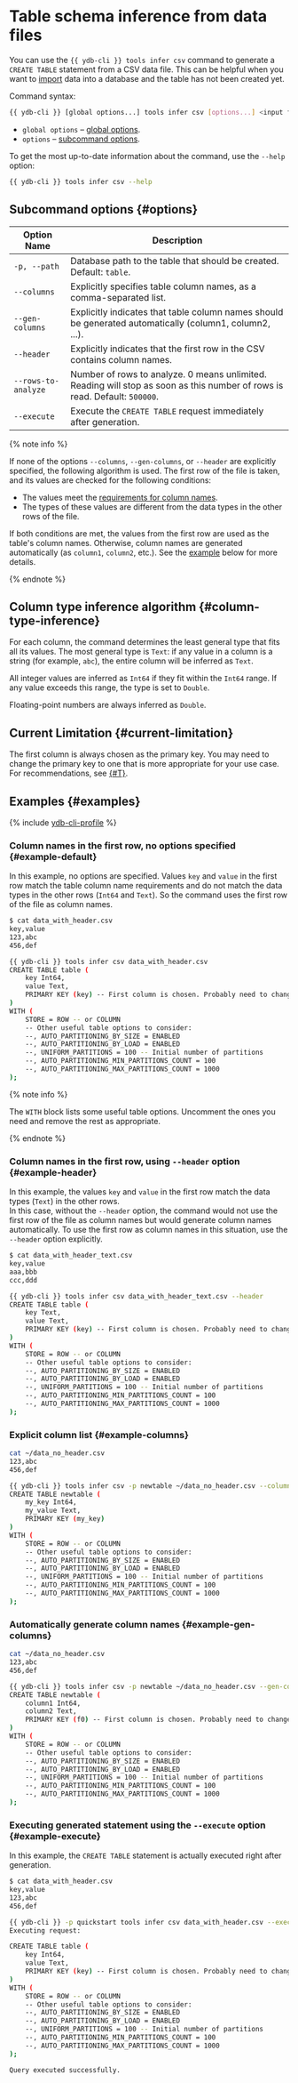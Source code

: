 # Table schema inference from data files

You can use the `{{ ydb-cli }} tools infer csv` command to generate a `CREATE TABLE` statement from a CSV data file. This can be helpful when you want to [import](./export-import/import-file.md) data into a database and the table has not been created yet.

Command syntax:

```bash
{{ ydb-cli }} [global options...] tools infer csv [options...] <input files...>
```

- `global options` – [global options](commands/global-options.md).
- `options` – [subcommand options](#options).

To get the most up-to-date information about the command, use the `--help` option:

```bash
{{ ydb-cli }} tools infer csv --help
```

## Subcommand options {#options}

Option Name | Description
---|---
`-p, --path` | Database path to the table that should be created. Default: `table`.
`--columns` | Explicitly specifies table column names, as a comma-separated list.
`--gen-columns` | Explicitly indicates that table column names should be generated automatically (column1, column2, ...).
`--header` | Explicitly indicates that the first row in the CSV contains column names.
`--rows-to-analyze` | Number of rows to analyze. 0 means unlimited. Reading will stop as soon as this number of rows is read. Default: `500000`.
`--execute` | Execute the `CREATE TABLE` request immediately after generation.

{% note info %}

If none of the options `--columns`, `--gen-columns`, or `--header` are explicitly specified, the following algorithm is used. The first row of the file is taken, and its values are checked for the following conditions:

* The values meet the [requirements for column names](../../yql/reference/syntax/create_table/index.md#column-naming-rules).
* The types of these values are different from the data types in the other rows of the file.

If both conditions are met, the values from the first row are used as the table's column names. Otherwise, column names are generated automatically (as `column1`, `column2`, etc.). See the [example](#example-default) below for more details.

{% endnote %}

## Column type inference algorithm {#column-type-inference}

For each column, the command determines the least general type that fits all its values. The most general type is `Text`: if any value in a column is a string (for example, `abc`), the entire column will be inferred as `Text`.

All integer values are inferred as `Int64` if they fit within the `Int64` range. If any value exceeds this range, the type is set to `Double`.

Floating-point numbers are always inferred as `Double`.

## Current Limitation {#current-limitation}

The first column is always chosen as the primary key. You may need to change the primary key to one that is more appropriate for your use case. For recommendations, see [{#T}](../../dev/primary-key/index.md).

## Examples {#examples}

{% include [ydb-cli-profile](../../_includes/ydb-cli-profile.md) %}

### Column names in the first row, no options specified {#example-default}

In this example, no options are specified.
Values `key` and `value` in the first row match the table column name requirements and do not match the data types in the other rows (`Int64` and `Text`).
So the command uses the first row of the file as column names.

```bash
$ cat data_with_header.csv
key,value
123,abc
456,def

{{ ydb-cli }} tools infer csv data_with_header.csv
CREATE TABLE table (
    key Int64,
    value Text,
    PRIMARY KEY (key) -- First column is chosen. Probably need to change this.
)
WITH (
    STORE = ROW -- or COLUMN
    -- Other useful table options to consider:
    --, AUTO_PARTITIONING_BY_SIZE = ENABLED
    --, AUTO_PARTITIONING_BY_LOAD = ENABLED
    --, UNIFORM_PARTITIONS = 100 -- Initial number of partitions
    --, AUTO_PARTITIONING_MIN_PARTITIONS_COUNT = 100
    --, AUTO_PARTITIONING_MAX_PARTITIONS_COUNT = 1000
);
```

{% note info %}

The `WITH` block lists some useful table options. Uncomment the ones you need and remove the rest as appropriate.

{% endnote %}

### Column names in the first row, using `--header` option {#example-header}

In this example, the values `key` and `value` in the first row match the data types (`Text`) in the other rows.  
In this case, without the `--header` option, the command would not use the first row of the file as column names but would generate column names automatically.
To use the first row as column names in this situation, use the `--header` option explicitly.

```bash
$ cat data_with_header_text.csv
key,value
aaa,bbb
ccc,ddd

{{ ydb-cli }} tools infer csv data_with_header_text.csv --header
CREATE TABLE table (
    key Text,
    value Text,
    PRIMARY KEY (key) -- First column is chosen. Probably need to change this.
)
WITH (
    STORE = ROW -- or COLUMN
    -- Other useful table options to consider:
    --, AUTO_PARTITIONING_BY_SIZE = ENABLED
    --, AUTO_PARTITIONING_BY_LOAD = ENABLED
    --, UNIFORM_PARTITIONS = 100 -- Initial number of partitions
    --, AUTO_PARTITIONING_MIN_PARTITIONS_COUNT = 100
    --, AUTO_PARTITIONING_MAX_PARTITIONS_COUNT = 1000
);
```

### Explicit column list {#example-columns}

```bash
cat ~/data_no_header.csv
123,abc
456,def

{{ ydb-cli }} tools infer csv -p newtable ~/data_no_header.csv --columns my_key,my_value
CREATE TABLE newtable (
    my_key Int64,
    my_value Text,
    PRIMARY KEY (my_key)
)
WITH (
    STORE = ROW -- or COLUMN
    -- Other useful table options to consider:
    --, AUTO_PARTITIONING_BY_SIZE = ENABLED
    --, AUTO_PARTITIONING_BY_LOAD = ENABLED
    --, UNIFORM_PARTITIONS = 100 -- Initial number of partitions
    --, AUTO_PARTITIONING_MIN_PARTITIONS_COUNT = 100
    --, AUTO_PARTITIONING_MAX_PARTITIONS_COUNT = 1000
);
```

### Automatically generate column names {#example-gen-columns}

```bash
cat ~/data_no_header.csv
123,abc
456,def

{{ ydb-cli }} tools infer csv -p newtable ~/data_no_header.csv --gen-columns
CREATE TABLE newtable (
    column1 Int64,
    column2 Text,
    PRIMARY KEY (f0) -- First column is chosen. Probably need to change this.
)
WITH (
    STORE = ROW -- or COLUMN
    -- Other useful table options to consider:
    --, AUTO_PARTITIONING_BY_SIZE = ENABLED
    --, AUTO_PARTITIONING_BY_LOAD = ENABLED
    --, UNIFORM_PARTITIONS = 100 -- Initial number of partitions
    --, AUTO_PARTITIONING_MIN_PARTITIONS_COUNT = 100
    --, AUTO_PARTITIONING_MAX_PARTITIONS_COUNT = 1000
);
```

### Executing generated statement using the `--execute` option {#example-execute}

In this example, the `CREATE TABLE` statement is actually executed right after generation.

```bash
$ cat data_with_header.csv
key,value
123,abc
456,def

{{ ydb-cli }} -p quickstart tools infer csv data_with_header.csv --execute
Executing request:

CREATE TABLE table (
    key Int64,
    value Text,
    PRIMARY KEY (key) -- First column is chosen. Probably need to change this.
)
WITH (
    STORE = ROW -- or COLUMN
    -- Other useful table options to consider:
    --, AUTO_PARTITIONING_BY_SIZE = ENABLED
    --, AUTO_PARTITIONING_BY_LOAD = ENABLED
    --, UNIFORM_PARTITIONS = 100 -- Initial number of partitions
    --, AUTO_PARTITIONING_MIN_PARTITIONS_COUNT = 100
    --, AUTO_PARTITIONING_MAX_PARTITIONS_COUNT = 1000
);

Query executed successfully.
```
